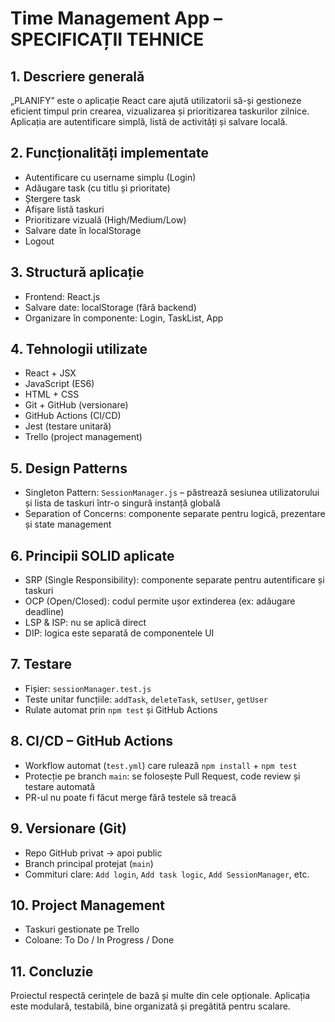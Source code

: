 # Time Management App – SPECIFICAȚII TEHNICE

## 1. Descriere generală
„PLANIFY” este o aplicație React care ajută utilizatorii să-și gestioneze eficient timpul prin crearea, vizualizarea și prioritizarea taskurilor zilnice. Aplicația are autentificare simplă, listă de activități și salvare locală.

## 2. Funcționalități implementate
- Autentificare cu username simplu (Login)
- Adăugare task (cu titlu și prioritate)
- Ștergere task
- Afișare listă taskuri
- Prioritizare vizuală (High/Medium/Low)
- Salvare date în localStorage
- Logout

## 3. Structură aplicație
- Frontend: React.js
- Salvare date: localStorage (fără backend)
- Organizare în componente: Login, TaskList, App

## 4. Tehnologii utilizate
- React + JSX
- JavaScript (ES6)
- HTML + CSS
- Git + GitHub (versionare)
- GitHub Actions (CI/CD)
- Jest (testare unitară)
- Trello (project management)

## 5. Design Patterns
- Singleton Pattern: `SessionManager.js` – păstrează sesiunea utilizatorului și lista de taskuri într-o singură instanță globală
- Separation of Concerns: componente separate pentru logică, prezentare și state management

## 6. Principii SOLID aplicate
- SRP (Single Responsibility): componente separate pentru autentificare și taskuri
- OCP (Open/Closed): codul permite ușor extinderea (ex: adăugare deadline)
- LSP & ISP: nu se aplică direct
- DIP: logica este separată de componentele UI

## 7. Testare
- Fișier: `sessionManager.test.js`
- Teste unitar funcțiile: `addTask`, `deleteTask`, `setUser`, `getUser`
- Rulate automat prin `npm test` și GitHub Actions

## 8. CI/CD – GitHub Actions
- Workflow automat (`test.yml`) care rulează `npm install` + `npm test`
- Protecție pe branch `main`: se folosește Pull Request, code review și testare automată
- PR-ul nu poate fi făcut merge fără testele să treacă

## 9. Versionare (Git)
- Repo GitHub privat → apoi public
- Branch principal protejat (`main`)
- Commituri clare: `Add login`, `Add task logic`, `Add SessionManager`, etc.

## 10. Project Management
- Taskuri gestionate pe Trello
- Coloane: To Do / In Progress / Done

## 11. Concluzie
Proiectul respectă cerințele de bază și multe din cele opționale. Aplicația este modulară, testabilă, bine organizată și pregătită pentru scalare.